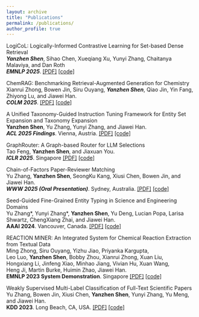 ```yaml
---
layout: archive
title: "Publications"
permalink: /publications/
author_profile: true
---
```


LogiCoL: Logically-Informed Contrastive Learning for Set-based Dense Retrieval \
***Yanzhen Shen***, Sihao Chen, Xueqiang Xu, Yunyi Zhang, Chaitanya Malaviya, and Dan Roth \
***EMNLP 2025***. 
[[PDF]](https://arxiv.org/pdf/2505.19588) [[code]](https://github.com/yanzhen4/LogiCoL)

ChemRAG: Benchmarking Retrieval-Augmented Generation for Chemistry \
Xianrui Zhong, Bowen Jin, Siru Ouyang, ***Yanzhen Shen***, Qiao Jin, Yin Fang, Zhiyong Lu, and Jiawei Han. \
***COLM 2025***. 
[[PDF]](https://arxiv.org/pdf/2402.13405) [[code]](https://github.com/xianruizhong/ChemRAG)

A Unified Taxonomy-Guided Instruction Tuning Framework for Entity Set Expansion and Taxonomy Expansion \
**Yanzhen Shen**, Yu Zhang, Yunyi Zhang, and Jiawei Han. \
***ACL 2025 Findings***. Vienna, Austria. 
[[PDF]](https://arxiv.org/pdf/2402.13405) [[code]](https://github.com/yanzhen4/TaxoInstruct)

GraphRouter: A Graph-based Router for LLM Selections  \
Tao Feng, **Yanzhen Shen**, and Jiaxuan You.  \
***ICLR 2025***. Singapore 
[[PDF]](https://arxiv.org/pdf/2410.03834) [[code]](https://github.com/ulab-uiuc/GraphRouter)

Chain-of-Factors Paper-Reviewer Matching \
Yu Zhang, **Yanzhen Shen**, SeongKu Kang, Xiusi Chen, Bowen Jin, and Jiawei Han. \
***WWW 2025 (Oral Presentation)***. Sydney, Australia. 
[[PDF]](https://arxiv.org/pdf/2310.14483) [[code]](https://github.com/yuzhimanhua/CoF)

Seed-Guided Fine-Grained Entity Typing in Science and Engineering Domains \
Yu Zhang\*, Yunyi Zhang\*, **Yanzhen Shen**, Yu Deng, Lucian Popa, Larisa Shwartz, ChengXiang Zhai, and Jiawei Han.     
**AAAI 2024**. Vancouver, Canada.
[[PDF]](https://arxiv.org/pdf/2401.13129) [[code]](https://github.com/yuzhimanhua/SEType)

REACTION MINER: An Integrated System for Chemical Reaction Extraction from Textual Data \
Ming Zhong, Siru Ouyang, Yizhu Jiao, Priyanka Kargupta, \
Leo Luo, **Yanzhen Shen**, Bobby Zhou, Xianrui Zhong, Xuan Liu, \
Hongxiang Li, Jinfeng Xiao, Minhao Jiang, Vivian Hu, Xuan Wang, \
Heng Ji, Martin Burke, Huimin Zhao, Jiawei Han. \
**EMNLP 2023 System Demonstration**. Singapore
[[PDF]](https://aclanthology.org/2023.emnlp-demo.36.pdf) [[code]](https://github.com/maszhongming/ReactionMiner)

Weakly Supervised Multi-Label Classification of Full-Text Scientific Papers \
Yu Zhang, Bowen Jin, Xiusi Chen, **Yanzhen Shen**, Yunyi Zhang, Yu Meng, and Jiawei Han. \
**KDD 2023**. Long Beach, CA, USA.
[[PDF]](https://arxiv.org/pdf/2306.14003) [[code]](https://github.com/yuzhimanhua/FUTEX)

